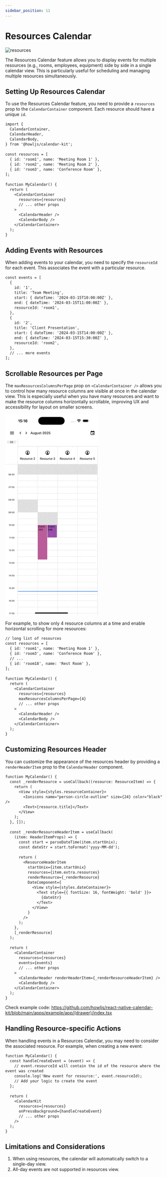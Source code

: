 ```yaml
---
sidebar_position: 11
---
```


# Resources Calendar

![resources](../assets/resources.png)

The Resources Calendar feature allows you to display events for multiple resources (e.g., rooms, employees, equipment) side by side in a single calendar view. This is particularly useful for scheduling and managing multiple resources simultaneously.

## Setting Up Resources Calendar

To use the Resources Calendar feature, you need to provide a `resources` prop to the `CalendarContainer` component. Each resource should have a unique `id`.

```tsx
import {
  CalendarContainer,
  CalendarHeader,
  CalendarBody,
} from '@howljs/calendar-kit';

const resources = [
  { id: 'room1', name: 'Meeting Room 1' },
  { id: 'room2', name: 'Meeting Room 2' },
  { id: 'room3', name: 'Conference Room' },
];

function MyCalendar() {
  return (
    <CalendarContainer
      resources={resources}
      // ... other props
    >
      <CalendarHeader />
      <CalendarBody />
    </CalendarContainer>
  );
}
```

## Adding Events with Resources

When adding events to your calendar, you need to specify the `resourceId` for each event. This associates the event with a particular resource.

```tsx
const events = [
  {
    id: '1',
    title: 'Team Meeting',
    start: { dateTime: '2024-03-15T10:00:00Z' },
    end: { dateTime: '2024-03-15T11:00:00Z' },
    resourceId: 'room1',
  },
  {
    id: '2',
    title: 'Client Presentation',
    start: { dateTime: '2024-03-15T14:00:00Z' },
    end: { dateTime: '2024-03-15T15:30:00Z' },
    resourceId: 'room2',
  },
  // ... more events
];
```

## Scrollable Resources per Page

The `maxResourcesColumnsPerPage` prop on `<CalendarContainer />` allows you to control how many resource columns are visible at once in the calendar view. This is especially useful when you have many resources and want to make the resource columns horizontally scrollable, improving UX and accessibility for layout on smaller screens.

![scrollable-resources](../assets/max-resources-columns-per-page.gif)

For example, to show only 4 resource columns at a time and enable horizontal scrolling for more resources:

```tsx
// long list of resources
const resources = [
  { id: 'room1', name: 'Meeting Room 1' },
  { id: 'room3', name: 'Conference Room' },
  // ...
  { id: 'room18', name: 'Rest Room' },
];

function MyCalendar() {
  return (
    <CalendarContainer
      resources={resources}
      maxResourcesColumnsPerPage={4}
      // ... other props
    >
      <CalendarHeader />
      <CalendarBody />
    </CalendarContainer>
  );
}
```

## Customizing Resources Header

You can customize the appearance of the resources header by providing a `renderHeaderItem` prop to the `CalendarHeader` component.

```tsx
function MyCalendar() {
  const _renderResource = useCallback((resource: ResourceItem) => {
    return (
      <View style={styles.resourceContainer}>
        <Ionicons name="person-circle-outline" size={24} color="black" />
        <Text>{resource.title}</Text>
      </View>
    );
  }, []);

  const _renderResourceHeaderItem = useCallback(
    (item: HeaderItemProps) => {
      const start = parseDateTime(item.startUnix);
      const dateStr = start.toFormat('yyyy-MM-dd');

      return (
        <ResourceHeaderItem
          startUnix={item.startUnix}
          resources={item.extra.resources}
          renderResource={_renderResource}
          DateComponent={
            <View style={styles.dateContainer}>
              <Text style={{ fontSize: 16, fontWeight: 'bold' }}>
                {dateStr}
              </Text>
            </View>
          }
        />
      );
    },
    [_renderResource]
  );

  return (
    <CalendarContainer
      resources={resources}
      events={events}
      // ... other props
    >
      <CalendarHeader renderHeaderItem={_renderResourceHeaderItem} />
      <CalendarBody />
    </CalendarContainer>
  );
}
```

Check example code: https://github.com/howljs/react-native-calendar-kit/blob/main/apps/example/app/(drawer)/index.tsx

## Handling Resource-specific Actions

When handling events in a Resources Calendar, you may need to consider the associated resource. For example, when creating a new event:

```tsx
function MyCalendar() {
  const handleCreateEvent = (event) => {
    // event.resourceId will contain the id of the resource where the event was created
    console.log('New event for resource:', event.resourceId);
    // Add your logic to create the event
  };

  return (
    <CalendarKit
      resources={resources}
      onPressBackground={handleCreateEvent}
      // ... other props
    />
  );
}
```

## Limitations and Considerations

1. When using resources, the calendar will automatically switch to a single-day view.
2. All-day events are not supported in resources view.
